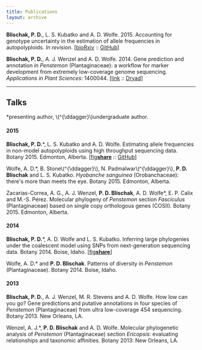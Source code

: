 ```yaml
---
title: Publications
layout: archive
---
```


**Blischak, P. D.**, L. S. Kubatko and A. D. Wolfe. 2015.
Accounting for genotype uncertainty in the estimation of allele frequencies in autopolyploids.
*In revision*. [<a href="http://biorxiv.org/content/early/2015/07/02/021907" target="_blank">bioRxiv</a> :: 
<a href="https://github.com/pblischak/polyfreqs-ms-data" target="_blank">GitHub</a>]

**Blischak, P. D.**, A. J. Wenzel and A. D. Wolfe. 2014.
Gene prediction and annotation in *Penstemon* (Plantaginaceae): a workflow for marker development from extremely low-coverage genome sequencing.
*Applications in Plant Sciences*: 1400044. [<a href="http://www.bioone.org/doi/abs/10.3732/apps.1400044" target="_blank">link</a> ::
<a href="http://doi.org/10.5061/dryad.f6s22" target="_blank">Dryad</a>]

--------

## Talks

\*presenting author, \\(^{\ddagger}\\)undergraduate author.

#### 2015

**Blischak, P. D.**\*, L. S. Kubatko and A. D. Wolfe.
Estimating allele frequencies in non-model autopolyploids using high throughput sequencing data.
Botany 2015. Edmonton, Alberta.
[<a href="http://dx.doi.org/10.6084/m9.figshare.1495514" target="_blank">fig<strong>share</strong></a> ::
<a href="https://github.com/pblischak/botany2015" target="_blank">GitHub</a>]

Wolfe, A. D.\*, B. Stone\\(^{\ddagger}\\), N. Padmalwar\\(^{\ddagger}\\), **P. D. Blischak** and L. S. Kubatko.
*Hyobanche sanguinea* (Orobanchaceae): there's more than meets the eye.
Botany 2015. Edmonton, Alberta.

Zacarias-Correa, A. G., A. J. Wenzel, **P. D. Blischak**, A. D. Wolfe\*, E. P. Calix and M.-S. Perez.
Molecular phylogeny of *Penstemon* section *Fasciculus* (Plantaginaceae) based on single copy orthologous genes (COSII).
Botany 2015. Edmonton, Alberta.

#### 2014

**Blischak, P. D.**\*, A. D. Wolfe and L. S. Kubatko.
Inferring large phylogenies under the coalescent model using SNPs from next-generation sequencing data.
Botany 2014. Boise, Idaho.
[<a href="http://dx.doi.org/10.6084/m9.figshare.1436072" target="_blank">fig<strong>share</strong></a>]

Wolfe, A. D.\* and **P. D. Blischak**.
Patterns of diversity in *Penstemon* (Plantaginaceae).
Botany 2014. Boise, Idaho.

#### 2013

**Blischak, P. D.**, A. J. Wenzel, M. R. Stevens and A. D. Wolfe.
How low can you go?
Gene predictions and putative annotations in four species of *Penstemon* (Plantaginaceae) from ultra low-coverage 454 sequencing.
Botany 2013. New Orleans, LA.

Wenzel, A. J.\*, **P. D. Blischak** and A. D. Wolfe.
Molecular phylogenetic analysis of *Penstemon* (Plantaginaceae) section *Ericopsis*: evaluating relationships and taxonomic affinities.
Botany 2013: New Orleans, LA.
